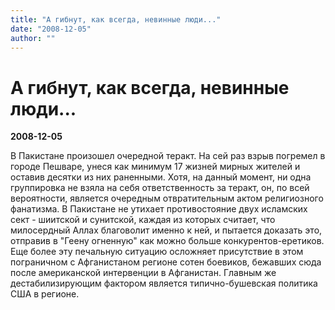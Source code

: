 ```yaml
---
title: "А гибнут, как всегда, невинные люди..."
date: "2008-12-05"
author: ""
---
```


# А гибнут, как всегда, невинные люди...

**2008-12-05** 

В Пакистане произошел очередной теракт. На сей раз взрыв погремел в городе Пешваре, унеся как минимум 17 жизней мирных жителей и оставив десятки из них раненными. Хотя, на данный момент, ни одна группировка не взяла на себя ответственность за теракт, он, по всей вероятности, является очередным отвратительным актом религиозного фанатизма. В Пакистане не утихает противостояние двух исламских сект - шиитской и сунитской, каждая из которых считает, что милосердный Аллах благоволит именно к ней, и пытается доказать это, отправив в "Геену огненную" как можно больше конкурентов-еретиков. Еще более эту печальную ситуацию осложняет присутствие в этом пограничном с Афганистаном регионе сотен боевиков, бежавших сюда после американской интервенции в Афганистан. Главным же дестабилизирующим фактором является типично-бушевская политика США в регионе.